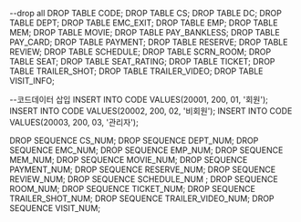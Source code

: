 --drop all
DROP TABLE CODE;
DROP TABLE CS;
DROP TABLE DC;
DROP TABLE DEPT;
DROP TABLE EMC_EXIT;
DROP TABLE EMP;
DROP TABLE MEM;
DROP TABLE MOVIE;
DROP TABLE PAY_BANKLESS;
DROP TABLE PAY_CARD;
DROP TABLE PAYMENT;
DROP TABLE RESERVE;
DROP TABLE REVIEW;
DROP TABLE SCHEDULE;
DROP TABLE SCRN_ROOM;
DROP TABLE SEAT;
DROP TABLE SEAT_RATING;
DROP TABLE TICKET;
DROP TABLE TRAILER_SHOT;
DROP TABLE TRAILER_VIDEO;
DROP TABLE VISIT_INFO;

--코드데이터 삽입
INSERT INTO CODE VALUES(20001, 200, 01, '회원');
INSERT INTO CODE VALUES(20002, 200, 02, '비회원');
INSERT INTO CODE VALUES(20003, 200, 03, '관리자');


DROP SEQUENCE CS_NUM;
DROP SEQUENCE DEPT_NUM;
DROP SEQUENCE EMC_NUM;
DROP SEQUENCE EMP_NUM;
DROP SEQUENCE MEM_NUM;
DROP SEQUENCE MOVIE_NUM;
DROP SEQUENCE PAYMENT_NUM;
DROP SEQUENCE RESERVE_NUM;
DROP SEQUENCE REVIEW_NUM;
DROP SEQUENCE SCHEDULE_NUM ;
DROP SEQUENCE ROOM_NUM;
DROP SEQUENCE TICKET_NUM;
DROP SEQUENCE TRAILER_SHOT_NUM;
DROP SEQUENCE TRAILER_VIDEO_NUM;
DROP SEQUENCE VISIT_NUM;

